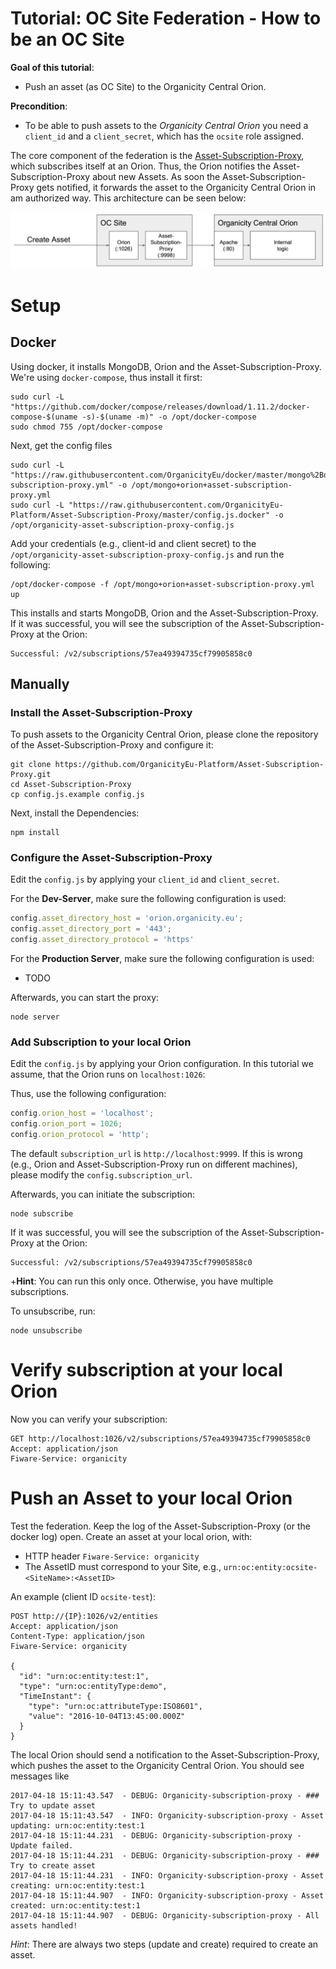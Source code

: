# Tutorial: OC Site Federation - How to be an OC Site

**Goal of this tutorial**:

* Push an asset (as OC Site) to the Organicity Central Orion.

**Precondition**:

* To be able to push assets to the *Organicity Central Orion* you need a `client_id` and a `client_secret`, which has the `ocsite` role assigned.

The core component of the federation is the [Asset-Subscription-Proxy](https://github.com/OrganicityEu/Asset-Subscription-Proxy), which subscribes itself at an Orion. Thus, the Orion notifies the Asset-Subscription-Proxy about new Assets. As soon the Asset-Subscription-Proxy gets notified, it forwards the asset to the Organicity Central Orion in am authorized way. This architecture can be seen below:

![Architecture: OC Site + OC Central Orion](../images/oc-site-central.png)


# Setup

## Docker

Using docker, it installs MongoDB, Orion and the Asset-Subscription-Proxy. We're using `docker-compose`, thus install it first:

```
sudo curl -L "https://github.com/docker/compose/releases/download/1.11.2/docker-compose-$(uname -s)-$(uname -m)" -o /opt/docker-compose
sudo chmod 755 /opt/docker-compose
```

Next, get the config files

```
sudo curl -L "https://raw.githubusercontent.com/OrganicityEu/docker/master/mongo%2Borion%2Basset-subscription-proxy.yml" -o /opt/mongo+orion+asset-subscription-proxy.yml
sudo curl -L "https://raw.githubusercontent.com/OrganicityEu-Platform/Asset-Subscription-Proxy/master/config.js.docker" -o /opt/organicity-asset-subscription-proxy-config.js
```

Add your credentials (e.g., client-id and client secret) to the `/opt/organicity-asset-subscription-proxy-config.js` and run the following:

```
/opt/docker-compose -f /opt/mongo+orion+asset-subscription-proxy.yml up
```

This installs and starts MongoDB, Orion and the Asset-Subscription-Proxy. If it was successful, you will see the subscription of the
Asset-Subscription-Proxy at the Orion:

```
Successful: /v2/subscriptions/57ea49394735cf79905858c0
```

## Manually


### Install the Asset-Subscription-Proxy


To push assets to the Organicity Central Orion, please clone the repository of the Asset-Subscription-Proxy
 and configure it:

```shell
git clone https://github.com/OrganicityEu-Platform/Asset-Subscription-Proxy.git
cd Asset-Subscription-Proxy
cp config.js.example config.js
```

Next, install the Dependencies:

```shell
npm install
```

### Configure the Asset-Subscription-Proxy

Edit the `config.js` by applying your `client_id` and `client_secret`.

For the **Dev-Server**, make sure the following configuration is used:

```javascript
config.asset_directory_host = 'orion.organicity.eu';
config.asset_directory_port = '443';
config.asset_directory_protocol = 'https'
```

For the **Production Server**, make sure the following configuration is used:

* TODO

Afterwards, you can start the proxy:

```shell
node server
```

### Add Subscription to your local Orion

Edit the `config.js` by applying your Orion configuration. In this tutorial we assume, that the Orion runs on `localhost:1026`:


Thus, use the following configuration:

```javascript
config.orion_host = 'localhost';
config.orion_port = 1026;
config.orion_protocol = 'http';
```

The default `subscription_url` is `http://localhost:9999`. If this is wrong (e.g., Orion and Asset-Subscription-Proxy run on different machines), please modify the `config.subscription_url`.

Afterwards, you can initiate the subscription:

```shell
node subscribe
```

If it was successful, you will see the subscription of the
Asset-Subscription-Proxy at the Orion:

```shell
Successful: /v2/subscriptions/57ea49394735cf79905858c0
```

 +**Hint**: You can run this only once. Otherwise, you have multiple subscriptions.
 
To unsubscribe, run:

```shell
node unsubscribe
```

# Verify subscription at your local Orion

Now you can verify your subscription:

```shell
GET http://localhost:1026/v2/subscriptions/57ea49394735cf79905858c0
Accept: application/json
Fiware-Service: organicity
```

# Push an Asset to your local Orion

Test the federation. Keep the log of the Asset-Subscription-Proxy (or the docker log) open. Create an asset at your local orion, with:

* HTTP header `Fiware-Service: organicity`
* The AssetID must correspond to your Site, e.g., `urn:oc:entity:ocsite-<SiteName>:<AssetID>`

An example (client ID `ocsite-test`):

```shell
POST http://{IP}:1026/v2/entities
Accept: application/json
Content-Type: application/json
Fiware-Service: organicity

{
  "id": "urn:oc:entity:test:1",
  "type": "urn:oc:entityType:demo",
  "TimeInstant": {
    "type": "urn:oc:attributeType:ISO8601",
    "value": "2016-10-04T13:45:00.000Z"
  }
}
```
 

The local Orion should send a notification to the Asset-Subscription-Proxy, which pushes the asset to the Organicity Central Orion. You should see messages like

```shell
2017-04-18 15:11:43.547  - DEBUG: Organicity-subscription-proxy - ### Try to update asset
2017-04-18 15:11:43.547  - INFO: Organicity-subscription-proxy - Asset updating: urn:oc:entity:test:1
2017-04-18 15:11:44.231  - DEBUG: Organicity-subscription-proxy - Update failed.
2017-04-18 15:11:44.231  - DEBUG: Organicity-subscription-proxy - ### Try to create asset
2017-04-18 15:11:44.231  - INFO: Organicity-subscription-proxy - Asset creating: urn:oc:entity:test:1
2017-04-18 15:11:44.907  - INFO: Organicity-subscription-proxy - Asset created: urn:oc:entity:test:1
2017-04-18 15:11:44.907  - DEBUG: Organicity-subscription-proxy - All assets handled!
```

*Hint*: There are always two steps (update and create) required to create an asset.
